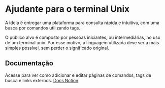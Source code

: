 # Ajudante para o terminal Unix

A ideia é entregar uma plataforma para consulta rápida e intuitiva, com uma busca por comandos utilizando tags.

O público alvo é composto por pessoas iniciantes, ou intermediárias, no uso de um terminal unix. Por esse motivo, a linguagem utilizada deve ser a mais simples possível, sem perder o significado original.

## Documentação

Acesse para ver como adicionar e editar páginas de comandos, tags de busca e links externos.
[Docs Notion](https://joselucassr.notion.site/Docs-0de792b8bd714324b5fece23e64426c1)
